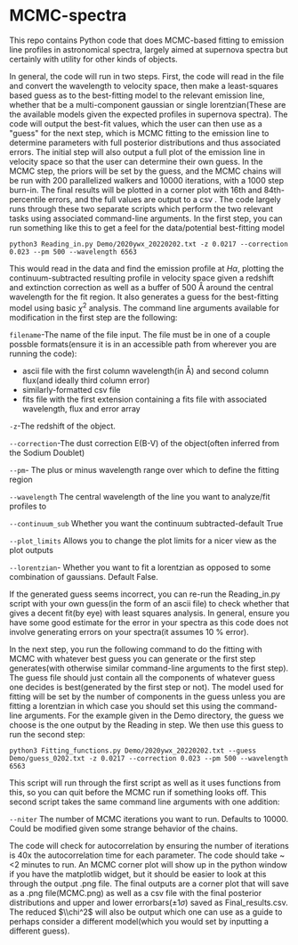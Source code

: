 # MCMC-spectra
This repo contains Python code that does MCMC-based fitting to emission line profiles in astronomical spectra, largely aimed at supernova spectra but certainly with utility for other kinds of objects.

In general, the code will run in two steps. First, the code will read in the file and convert the wavelength to velocity space, then make a least-squares based guess as to the best-fitting model to the relevant emission line, whether that be a multi-component gaussian or single lorentzian(These are the available models given the expected profiles in supernova spectra). The code will output the best-fit values, which the user can then use as a "guess" for the next step, which is MCMC fitting to the emission line to determine parameters with full posterior distributions and thus associated errors. The initial step will also output a full plot of the emission line in velocity space so that the user can determine their own guess. In the MCMC step, the priors will be set by the guess, and the MCMC chains will be run with 200 parallelized walkers and 10000 iterations, with a 1000 step burn-in. The final results will be plotted in a corner plot with 16th and 84th-percentile errors, and the full values are output to a csv .
The code largely runs through these two separate scripts which perform the two relevant tasks using associated command-line arguments.
In the first step, you can run something like this to get a feel for the data/potential best-fitting model

```
python3 Reading_in.py Demo/2020ywx_20220202.txt -z 0.0217 --correction 0.023 --pm 500 --wavelength 6563
```
This would read in the data and find the emission profile at $H \alpha$, plotting the continuum-subtracted resulting profile in velocity space given a redshift and extinction correction as well as a buffer of 500 Å around the central wavelength for the fit region. It also generates a guess for the best-fitting model using basic $\chi^2$ analysis.
The command line arguments available for modification in the first step are the following:

```filename```-The name of the file input. The file must be in one of a couple possble formats(ensure it is in an accessible path from wherever you are running the code):
* ascii file with the first column wavelength(in Å) and second column flux(and ideally third column error)
* similarly-formatted csv file
* fits file with the first extension containing a fits file with associated wavelength, flux and error array

 ```-z```-The redshift of the object.
 
 ```--correction```-The dust correction E(B-V) of the object(often inferred from the Sodium Doublet)
 
 ```--pm```- The plus or minus wavelength range over which to define the fitting region
 
 ```--wavelength``` The central wavelength of the line you want to analyze/fit profiles to
 
 ```--continuum_sub``` Whether you want the continuum subtracted-default True

  ```--plot_limits``` Allows you to change the plot limits for a nicer view as the plot outputs
   
   ```--lorentzian```- Whether you want to fit a lorentzian as opposed to some combination of gaussians. Default False.

If the generated guess seems incorrect, you can re-run the Reading_in.py script with your own guess(in the form of an ascii file) to check whether that gives a decent fit(by eye) with least squares analysis. In general, ensure you have some good estimate for the error in your spectra as this code does not involve generating errors on your spectra(it assumes 10 $\%$ error).

In the next step, you run the following command to do the fitting with MCMC with whatever best guess you can generate or the first step generates(with otherwise similar command-line arguments to the first step). The guess file should just contain all the components of whatever guess one decides is best(generated by the first step or not). The model used for fitting will be set by the number of components in the guess unless you are fitting a lorentzian in which case you should set this using the command-line arguments. For the example given in the Demo directory, the guess we choose is the one output by the Reading in step. We then use this guess to run the second step:
```
python3 Fitting_functions.py Demo/2020ywx_20220202.txt --guess Demo/guess_0202.txt -z 0.0217 --correction 0.023 --pm 500 --wavelength 6563
```
This script will run through the first script as well as it uses functions from this, so you can quit before the MCMC run if something looks off. This second script takes the same command line arguments with one addition: 

 ```--niter``` The number of MCMC iterations you want to run. Defaults to 10000. Could be modified given some strange behavior of the chains.

The code will check for autocorrelation by ensuring the number of iterations is 40x the autocorrelation time for each parameter. The code should take ~ <2 minutes to run. An MCMC corner plot will show up in the python window if you have the matplotlib widget, but it should be easier to look at this through the output .png file.
The final outputs are a corner plot that will save as a .png file(MCMC.png) as well as a csv file with the final posterior distributions and upper and lower errorbars($\pm 1 \sigma$) saved as Final_results.csv.  The reduced $\\chi^2$ will also be output which one can use as a guide to perhaps consider a different model(which you would set by inputting a different guess).
